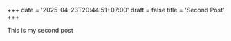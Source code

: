 +++
date = '2025-04-23T20:44:51+07:00'
draft = false
title = 'Second Post'
+++


This is my second post